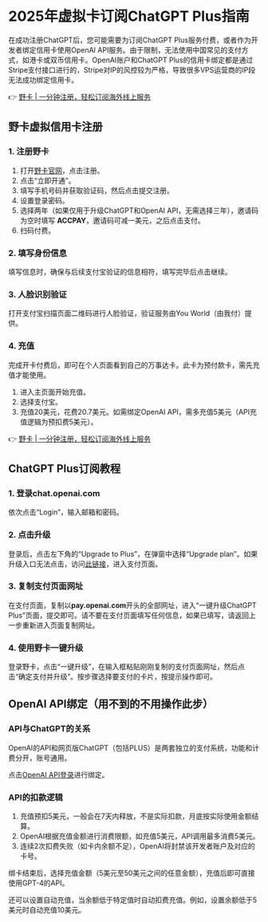 # 2025年虚拟卡订阅ChatGPT Plus指南

在成功注册ChatGPT后，您可能需要为订阅ChatGPT Plus服务付费，或者作为开发者绑定信用卡使用OpenAI API服务。由于限制，无法使用中国常见的支付方式，如港卡或双币信用卡。OpenAI账户和ChatGPT Plus的信用卡绑定都是通过Stripe支付接口进行的，Stripe对IP的风控较为严格，导致很多VPS运营商的IP段无法成功绑定信用卡。

👉 [野卡 | 一分钟注册，轻松订阅海外线上服务](https://bbtdd.com/yeka)

## 野卡虚拟信用卡注册

### 1. 注册野卡

1. 打开[野卡官网](https://bbtdd.com/yeka)，点击注册。
2. 点击“立即开通”。
3. 填写手机号码并获取验证码，然后点击提交注册。
4. 设置登录密码。
5. 选择两年（如果仅用于升级ChatGPT和OpenAI API，无需选择三年），邀请码为空时填写 **ACCPAY**，邀请码可减一美元，之后点击支付。
6. 扫码付费。

### 2. 填写身份信息

填写信息时，确保与后续支付宝验证的信息相符，填写完毕后点击继续。

### 3. 人脸识别验证

打开支付宝扫描页面二维码进行人脸验证，验证服务由You World（由我付）提供。

### 4. 充值

完成开卡付费后，即可在个人页面看到自己的万事达卡。此卡为预付款卡，需先充值才能使用。

1. 进入主页面开始充值。
2. 选择支付宝。
3. 充值20美元，花费20.7美元。如需绑定OpenAI API，需多充值5美元（API充值逻辑为预扣费5美元）。

👉 [野卡 | 一分钟注册，轻松订阅海外线上服务](https://bbtdd.com/yeka)

## ChatGPT Plus订阅教程

### 1. 登录chat.openai.com

依次点击“Login”，输入邮箱和密码。

### 2. 点击升级

登录后，点击左下角的“Upgrade to Plus”，在弹窗中选择“Upgrade plan”。如果升级入口无法点击，访问[此链接](https://chat.openai.com/invite/accepted)，进入支付页面。

### 3. 复制支付页面网址

在支付页面，复制以**pay.openai.com**开头的全部网址，进入“一键升级ChatGPT Plus”页面，提交即可。请不要在支付页面填写任何信息，如果已填写，请返回上一步重新进入页面复制网址。

### 4. 使用野卡一键升级

登录野卡，点击“一键升级”，在输入框粘贴刚刚复制的支付页面网址，然后点击“确定支付并升级”。按步骤选择要支付的卡片，按提示操作即可。

## OpenAI API绑定（用不到的不用操作此步）

### API与ChatGPT的关系

OpenAI的API和网页版ChatGPT（包括PLUS）是两套独立的支付系统，功能和计费分开，账号通用。

点击[OpenAI API登录](https://platform.openai.com/apps)进行绑定。

### API的扣款逻辑

1. 充值预扣5美元，一般会在7天内释放，不是实际扣款，月底按实际使用金额结算。
2. OpenAI根据充值金额进行消费限额，如充值5美元，API调用最多消费5美元。
3. 连续2次扣费失败（如卡内余额不足），OpenAI将封禁该开发者账户及对应的卡号。

绑卡结束后，选择充值金额（5美元至50美元之间的任意金额），充值后即可直接使用GPT-4的API。

还可以设置自动充值，当余额低于特定值时自动扣费充值。例如，设置余额低于5美元时自动充值10美元。